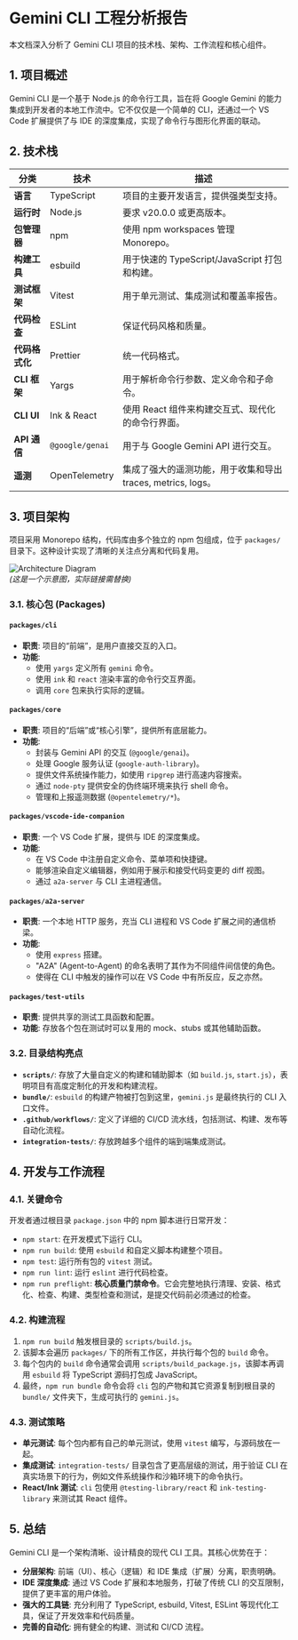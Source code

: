 # Gemini CLI 工程分析报告

本文档深入分析了 Gemini CLI 项目的技术栈、架构、工作流程和核心组件。

## 1. 项目概述

Gemini CLI 是一个基于 Node.js 的命令行工具，旨在将 Google Gemini 的能力集成到开发者的本地工作流中。它不仅仅是一个简单的 CLI，还通过一个 VS Code 扩展提供了与 IDE 的深度集成，实现了命令行与图形化界面的联动。

## 2. 技术栈

| 分类 | 技术 | 描述 |
| --- | --- | --- |
| **语言** | TypeScript | 项目的主要开发语言，提供强类型支持。 |
| **运行时** | Node.js | 要求 v20.0.0 或更高版本。 |
| **包管理器** | npm | 使用 npm workspaces 管理 Monorepo。 |
| **构建工具** | esbuild | 用于快速的 TypeScript/JavaScript 打包和构建。 |
| **测试框架** | Vitest | 用于单元测试、集成测试和覆盖率报告。 |
| **代码检查** | ESLint | 保证代码风格和质量。 |
| **代码格式化**| Prettier | 统一代码格式。 |
| **CLI 框架** | Yargs | 用于解析命令行参数、定义命令和子命令。 |
| **CLI UI** | Ink & React | 使用 React 组件来构建交互式、现代化的命令行界面。 |
| **API 通信** | `@google/genai` | 用于与 Google Gemini API 进行交互。 |
| **遥测** | OpenTelemetry | 集成了强大的遥测功能，用于收集和导出 traces, metrics, logs。 |

## 3. 项目架构

项目采用 Monorepo 结构，代码库由多个独立的 npm 包组成，位于 `packages/` 目录下。这种设计实现了清晰的关注点分离和代码复用。

![Architecture Diagram](https://i.imgur.com/your-diagram-image.png)  
*(这是一个示意图，实际链接需替换)*

### 3.1. 核心包 (Packages)

#### `packages/cli`
- **职责**: 项目的“前端”，是用户直接交互的入口。
- **功能**:
    - 使用 `yargs` 定义所有 `gemini` 命令。
    - 使用 `ink` 和 `react` 渲染丰富的命令行交互界面。
    - 调用 `core` 包来执行实际的逻辑。

#### `packages/core`
- **职责**: 项目的“后端”或“核心引擎”，提供所有底层能力。
- **功能**:
    - 封装与 Gemini API 的交互 (`@google/genai`)。
    - 处理 Google 服务认证 (`google-auth-library`)。
    - 提供文件系统操作能力，如使用 `ripgrep` 进行高速内容搜索。
    - 通过 `node-pty` 提供安全的伪终端环境来执行 shell 命令。
    - 管理和上报遥测数据 (`@opentelemetry/*`)。

#### `packages/vscode-ide-companion`
- **职责**: 一个 VS Code 扩展，提供与 IDE 的深度集成。
- **功能**:
    - 在 VS Code 中注册自定义命令、菜单项和快捷键。
    - 能够渲染自定义编辑器，例如用于展示和接受代码变更的 diff 视图。
    - 通过 `a2a-server` 与 CLI 主进程通信。

#### `packages/a2a-server`
- **职责**: 一个本地 HTTP 服务，充当 CLI 进程和 VS Code 扩展之间的通信桥梁。
- **功能**:
    - 使用 `express` 搭建。
    - "A2A" (Agent-to-Agent) 的命名表明了其作为不同组件间信使的角色。
    - 使得在 CLI 中触发的操作可以在 VS Code 中有所反应，反之亦然。

#### `packages/test-utils`
- **职责**: 提供共享的测试工具函数和配置。
- **功能**: 存放各个包在测试时可以复用的 mock、stubs 或其他辅助函数。

### 3.2. 目录结构亮点

- **`scripts/`**: 存放了大量自定义的构建和辅助脚本（如 `build.js`, `start.js`），表明项目有高度定制化的开发和构建流程。
- **`bundle/`**: `esbuild` 的构建产物被打包到这里，`gemini.js` 是最终执行的 CLI 入口文件。
- **`.github/workflows/`**: 定义了详细的 CI/CD 流水线，包括测试、构建、发布等自动化流程。
- **`integration-tests/`**: 存放跨越多个组件的端到端集成测试。

## 4. 开发与工作流程

### 4.1. 关键命令

开发者通过根目录 `package.json` 中的 npm 脚本进行日常开发：

- `npm start`: 在开发模式下运行 CLI。
- `npm run build`: 使用 `esbuild` 和自定义脚本构建整个项目。
- `npm test`: 运行所有包的 `vitest` 测试。
- `npm run lint`: 运行 `eslint` 进行代码检查。
- `npm run preflight`: **核心质量门禁命令**。它会完整地执行清理、安装、格式化、检查、构建、类型检查和测试，是提交代码前必须通过的检查。

### 4.2. 构建流程

1.  `npm run build` 触发根目录的 `scripts/build.js`。
2.  该脚本会遍历 `packages/` 下的所有工作区，并执行每个包的 `build` 命令。
3.  每个包内的 `build` 命令通常会调用 `scripts/build_package.js`，该脚本再调用 `esbuild` 将 TypeScript 源码打包成 JavaScript。
4.  最终，`npm run bundle` 命令会将 `cli` 包的产物和其它资源复制到根目录的 `bundle/` 文件夹下，生成可执行的 `gemini.js`。

### 4.3. 测试策略

- **单元测试**: 每个包内都有自己的单元测试，使用 `vitest` 编写，与源码放在一起。
- **集成测试**: `integration-tests/` 目录包含了更高层级的测试，用于验证 CLI 在真实场景下的行为，例如文件系统操作和沙箱环境下的命令执行。
- **React/Ink 测试**: `cli` 包使用 `@testing-library/react` 和 `ink-testing-library` 来测试其 React 组件。

## 5. 总结

Gemini CLI 是一个架构清晰、设计精良的现代 CLI 工具。其核心优势在于：

- **分层架构**: 前端（UI）、核心（逻辑）和 IDE 集成（扩展）分离，职责明确。
- **IDE 深度集成**: 通过 VS Code 扩展和本地服务，打破了传统 CLI 的交互限制，提供了更丰富的用户体验。
- **强大的工具链**: 充分利用了 TypeScript, esbuild, Vitest, ESLint 等现代化工具，保证了开发效率和代码质量。
- **完善的自动化**: 拥有健全的构建、测试和 CI/CD 流程。
